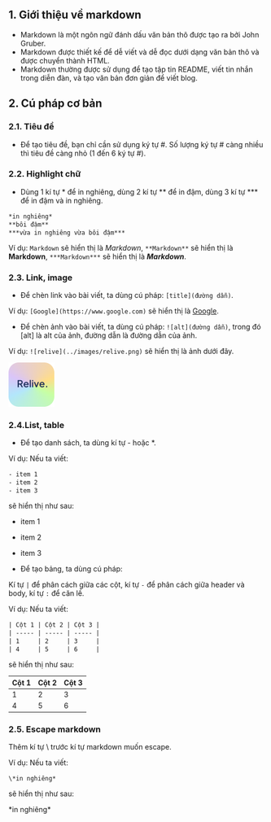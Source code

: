 ## 1. Giới thiệu về markdown

- Markdown là một ngôn ngữ đánh dấu văn bản thô được tạo ra bởi John Gruber.
- Markdown được thiết kế để dễ viết và dễ đọc dưới dạng văn bản thô và được chuyển thành HTML.
- Markdown thường được sử dụng để tạo tập tin README, viết tin nhắn trong diễn đàn, và tạo văn bản đơn giản để viết blog.

## 2. Cú pháp cơ bản

### 2.1. Tiêu đề

- Để tạo tiêu đề, bạn chỉ cần sử dụng ký tự #. Số lượng ký tự # càng nhiều thì tiêu đề càng nhỏ (1 đến 6 ký tự #).

### 2.2. Highlight chữ

- Dùng 1 kí tự \* để in nghiêng, dùng 2 kí tự ** để in đậm, dùng 3 kí tự \*** để in đậm và in nghiêng.

```
*in nghiêng*
**bôi đậm**
***vừa in nghiêng vừa bôi đậm***
```

Ví dụ: `Markdown` sẽ hiển thị là _Markdown_, `**Markdown**` sẽ hiển thị là **Markdown**, `***Markdown***` sẽ hiển thị là **_Markdown_**.

### 2.3. Link, image

- Để chèn link vào bài viết, ta dùng cú pháp: `[title](đường dẫn)`.

Ví dụ: `[Google](https://www.google.com)` sẽ hiển thị là [Google](https://www.google.com).

- Để chèn ảnh vào bài viết, ta dùng cú pháp: `![alt](đường dẫn)`, trong đó [alt] là alt của ảnh, đường dẫn là đường dẫn của ảnh.

Ví dụ: `![relive](../images/relive.png)` sẽ hiển thị là ảnh dưới đây.

![alt](../images/relive.png)

### 2.4.List, table

- Để tạo danh sách, ta dùng kí tự - hoặc \*.

Ví dụ: Nếu ta viết:

```
- item 1
- item 2
- item 3
```

sẽ hiển thị như sau:

- item 1
- item 2
- item 3

- Để tạo bảng, ta dùng cú pháp:

Kí tự `|` để phân cách giữa các cột, kí tự `-` để phân cách giữa header và body, kí tự `:` để căn lề.

Ví dụ: Nếu ta viết:

```
| Cột 1 | Cột 2 | Cột 3 |
| ----- | ----- | ----- |
| 1     | 2     | 3     |
| 4     | 5     | 6     |
```

sẽ hiển thị như sau:

| Cột 1 | Cột 2 | Cột 3 |
| ----- | ----- | ----- |
| 1     | 2     | 3     |
| 4     | 5     | 6     |

### 2.5. Escape markdown

Thêm kí tự \ trước kí tự markdown muốn escape.

Ví dụ: Nếu ta viết:

```
\*in nghiêng*
```

sẽ hiển thị như sau:

\*in nghiêng\*

